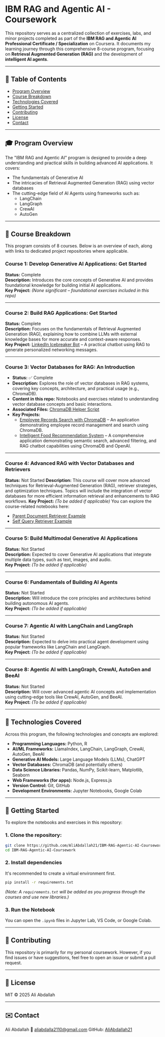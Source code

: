# IBM RAG and Agentic AI - Coursework

This repository serves as a centralized collection of exercises, labs, and minor projects completed as part of the **IBM RAG and Agentic AI Professional Certificate / Specialization** on Coursera. It documents my learning journey through this comprehensive 8-course program, focusing on **Retrieval Augmented Generation (RAG)** and the development of **intelligent AI agents**.

---

## 📑 Table of Contents

- [Program Overview](#program-overview)
- [Course Breakdown](#course-breakdown)
- [Technologies Covered](#technologies-covered)
- [Getting Started](#getting-started)
- [Contributing](#contributing)
- [License](#license)
- [Contact](#contact)

---

## 🎓 Program Overview

The "IBM RAG and Agentic AI" program is designed to provide a deep understanding and practical skills in building advanced AI applications. It covers:

- The fundamentals of Generative AI
- The intricacies of Retrieval Augmented Generation (RAG) using vector databases
- The cutting-edge field of AI Agents using frameworks such as:
  - LangChain
  - LangGraph
  - CrewAI
  - AutoGen

---

## 📘 Course Breakdown

This program consists of 8 courses. Below is an overview of each, along with links to dedicated project repositories where applicable.

### **Course 1: Develop Generative AI Applications: Get Started**  
**Status:** Complete  
**Description:** Introduces the core concepts of Generative AI and provides foundational knowledge for building initial AI applications.  
**Key Project:** *(None significant – foundational exercises included in this repo)*

---

### **Course 2: Build RAG Applications: Get Started**  
**Status:** Complete  
**Description:** Focuses on the fundamentals of Retrieval Augmented Generation (RAG), explaining how to combine LLMs with external knowledge bases for more accurate and context-aware responses.  
**Key Project:** [LinkedIn Icebreaker Bot](https://github.com/AliAbdallah21/RAG-Icebreaker-Gradio-ChatBot) – A practical chatbot using RAG to generate personalized networking messages.

---

### Course 3: Vector Databases for RAG: An Introduction
* **Status:** ✅ Complete
* **Description:** Explores the role of vector databases in RAG systems, covering key concepts, architecture, and practical usage (e.g., ChromaDB).
* **Content in this repo:** Notebooks and exercises related to understanding vector database concepts and basic interactions.
* **Associated Files:** [ChromaDB Helper Script](https://github.com/AliAbdallah21/IBM-RAG-Agentic-AI-Coursework/blob/main/Course_3_ChromaDB_Setup_Lab/ChromaDB_Filtering.ipynb)
* **Key Projects:**
    * [Employee Records Search with ChromaDB](https://github.com/AliAbdallah21/ChromaDB-Employee-Records-Search) – An application demonstrating employee record management and search using ChromaDB.
    * [Intelligent Food Recommendation System](https://github.com/AliAbdallah21/Food-Recommendation-System) – A comprehensive application demonstrating semantic search, advanced filtering, and RAG chatbot capabilities using ChromaDB and OpenAI.

---

### **Course 4: Advanced RAG with Vector Databases and Retrievers**
**Status:** Not Started
**Description:** This course will cover more advanced techniques for Retrieval-Augmented Generation (RAG), retriever strategies, and optimization techniques. Topics will include the integration of vector databases for more efficient information retrieval and enhancements to RAG workflows.
**Key Project:** *(To be added if applicable)*
You can explore the course-related notebooks here:
- [Parent Document Retriever Example](https://github.com/AliAbdallah21/IBM-RAG-Agentic-AI-Coursework/blob/main/Course_4_Advanced_Retrievers_Lab/Parent_Document_Retriever_Example.ipynb)
- [Self Query Retriever Example](https://github.com/AliAbdallah21/IBM-RAG-Agentic-AI-Coursework/blob/main/Course_4_Advanced_Retrievers_Lab/Self_Query_Retriever_Example.ipynb)

---

### **Course 5: Build Multimodal Generative AI Applications**  
**Status:** Not Started  
**Description:** Expected to cover Generative AI applications that integrate multiple data types, such as text, images, and audio.  
**Key Project:** *(To be added if applicable)*

---

### **Course 6: Fundamentals of Building AI Agents**  
**Status:** Not Started  
**Description:** Will introduce the core principles and architectures behind building autonomous AI agents.  
**Key Project:** *(To be added if applicable)*

---

### **Course 7: Agentic AI with LangChain and LangGraph**  
**Status:** Not Started  
**Description:** Expected to delve into practical agent development using popular frameworks like LangChain and LangGraph.  
**Key Project:** *(To be added if applicable)*

---

### **Course 8: Agentic AI with LangGraph, CrewAI, AutoGen and BeeAI**  
**Status:** Not Started  
**Description:** Will cover advanced agentic AI concepts and implementation using cutting-edge tools like CrewAI, AutoGen, and BeeAI.  
**Key Project:** *(To be added if applicable)*

---

## 🧰 Technologies Covered

Across this program, the following technologies and concepts are explored:

- **Programming Languages:** Python, R  
- **AI/ML Frameworks:** LlamaIndex, LangChain, LangGraph, CrewAI, AutoGen, BeeAI  
- **Generative AI Models:** Large Language Models (LLMs), ChatGPT  
- **Vector Databases:** ChromaDB (and potentially others)  
- **Data Science Libraries:** Pandas, NumPy, Scikit-learn, Matplotlib, Seaborn  
- **Web Frameworks (for apps):** Node.js, Express.js  
- **Version Control:** Git, GitHub  
- **Development Environments:** Jupyter Notebooks, Google Colab

---

## 🚀 Getting Started

To explore the notebooks and exercises in this repository:

### 1. Clone the repository:

```bash
git clone https://github.com/AliAbdallah21/IBM-RAG-Agentic-AI-Coursework.git
cd IBM-RAG-Agentic-AI-Coursework

```

### 2. Install dependencies

It's recommended to create a virtual environment first.
```bash
pip install -r requirements.txt

```

*(Note: A `requirements.txt` will be added as you progress through the courses and use new libraries.)*

### 3. Run the Notebook

You can open the `.ipynb` files in Jupyter Lab, VS Code, or Google Colab.

---

## 👋 Contributing

This repository is primarily for my personal coursework. However, if you find issues or have suggestions, feel free to open an issue or submit a pull request.

---

## 📄 License

MIT © 2025 Ali Abdallah

---

## ✉️ Contact

Ali Abdallah
📧 aliabdalla2110@gmail.com
GitHub: [AliAbdallah21](https://github.com/AliAbdallah21)
